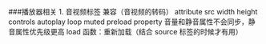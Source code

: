 ###播放器相关
	1. 音视频标签
		兼容（音视频的转码）
		attribute
			src
			width
			height
			controls
			autoplay
			loop
			muted
			preload
		property
			音量和静音属性不会同步，静音属性优先级更高
			load 函数：重新加载（结合 source 标签的时候才有用）